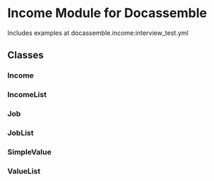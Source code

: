 # Income Module for Docassemble

Includes examples at docassemble.income:interview_test.yml

## Classes

### Income

### IncomeList

### Job

### JobList

### SimpleValue

### ValueList